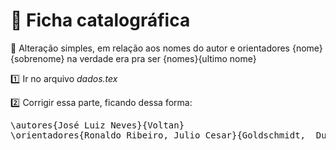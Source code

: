 # :bookmark_tabs: Ficha catalográfica


:speech_balloon: Alteração simples, em relação aos nomes do autor e orientadores {nome}{sobrenome} na verdade era pra ser {nomes}{ultimo nome}

:one: Ir no arquivo *dados.tex*

:two: Corrigir essa parte, ficando dessa forma:

<pre>
\autores{José Luiz Neves}{Voltan}
\orientadores{Ronaldo Ribeiro, Julio Cesar}{Goldschmidt,  Duarte}{D.Sc.,D.Sc.}
</pre>
